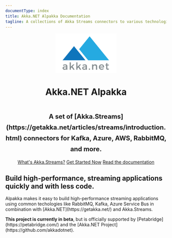 ```yaml
---
documentType: index
title: Akka.NET Alpakka Documentation
tagline: A collections of Akka Streams connectors to various technologies, protocols, and libraries.
---
```

<style>
.subtitle {
    font-size:20px;
}
.jumbotron{
    text-align: center;
}
img.main-logo{
    width: 192px;
}
h2:before{
    display: none;
}
.featured-box-minimal h4:before {
    height: 0px;
    margin-top: 0px;
}
</style>

<div class="jumbotron">
    <div class="container">
      <img src="images/mainlogo.png" class="main-logo" />
      <h1 class="title"><strong>Akka.NET Alpakka</strong></h1>
      <h1 class="title"><small class="subtitle">A set of [Akka.Streams](https://getakka.net/articles/streams/introduction.html) connectors for Kafka, Azure, AWS, RabbitMQ, and more.</small></h1>
      <div class="options">
        <a class="btn btn-lg btn-primary" href="https://getakka.net/articles/streams/introduction.html">What's Akka.Streams?</a>
        <a class="btn btn-lg btn-primary" href="articles/intro/tutorial-1.md">Get Started Now</a> <a class="btn btn-lg btn-primary" href="articles/intro/what-is-akka.md">Read the documentation</a>
      </div>
    </div>
</div>

<section>
    <div class="container">
        <h2 class="lead">Build high-performance, streaming applications <strong>quickly</strong> and with <strong>less code</strong>.</h2>
        <p class="lead">Alpakka makes it easy to build high-performance streaming applications using common techologies like RabbitMQ, Kafka, Azure Service Bus in combination with [Akka.NET](https://getakka.net/) and Akka.Streams.</p>
        <p class="lead"><strong>This project is currently in beta</strong>, but is officially supported by [Petabridge](https://petabridge.com/) and the [Akka.NET Project](https://github.com/akkadotnet).</p>
    </div>
</section>

<!-- WELCOME -->
<section>
    <div class="container">
        <!-- FEATURED BOXES 3 -->
        <div class="row featured-box-minimal">
        </div>
        <!-- /FEATURED BOXES 3 -->
    </div>
</section>
<!-- /WELCOME -->
<br>
<br>
<!-- PREMIUM -->
<section class="alternate">
    <div class="container">
    </div>
</section>
